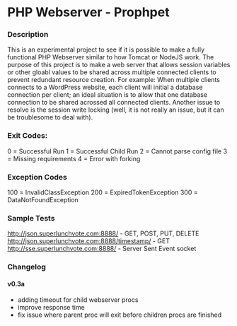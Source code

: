 PHP Webserver - Prophpet
=============

### Description

This is an experimental project to see if it is possible to make a fully functional PHP Webserver similar to how Tomcat or NodeJS work. The purpose of this project is to make a web server that allows session variables or other gloabl values to be shared across multiple connected clients to prevent redundant resource creation. For example: When multiple clients connects to a WordPress website, each client will initial a database connection per client; an ideal situation is to allow that one database connection to be shared acrossed all connected clients. Another issue to resolve is the session write locking (well, it is not really an issue, but it can be troublesome to deal with).

### Exit Codes:
0 = Successful Run
1 = Successful Child Run
2 = Cannot parse config file
3 = Missing requirements
4 = Error with forking

### Exception Codes
100 = InvalidClassException
200 = ExpiredTokenException
300 = DataNotFoundException

### Sample Tests
http://json.superlunchvote.com:8888/ - GET, POST, PUT, DELETE
http://json.superlunchvote.com:8888/timestamp/ - GET
http://sse.superlunchvote.com:8888/ - Server Sent Event socket

### Changelog
#### v0.3a
- adding timeout for child webserver procs
- improve response time
- fix issue where parent proc will exit before children procs are finished
